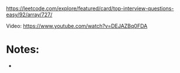 https://leetcode.com/explore/featured/card/top-interview-questions-easy/92/array/727/

Video: https://www.youtube.com/watch?v=DEJAZBq0FDA

# Notes:
-